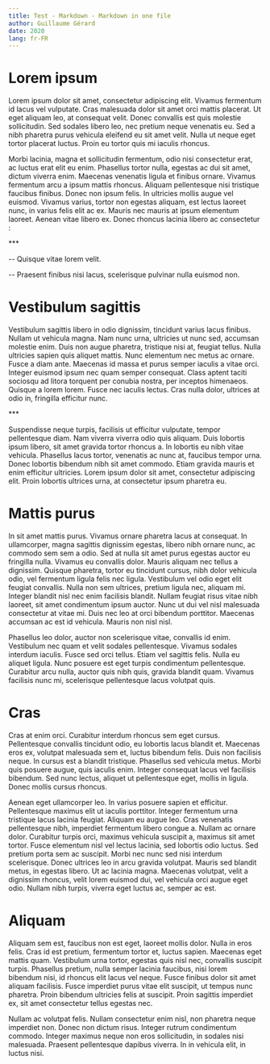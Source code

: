 ```yaml
---
title: Test - Markdown - Markdown in one file
author: Guillaume Gérard
date: 2020
lang: fr-FR
---
```


# Lorem ipsum

Lorem ipsum dolor sit amet, consectetur adipiscing elit. Vivamus
fermentum id lacus vel vulputate. Cras malesuada dolor sit amet orci
mattis placerat. Ut eget aliquam leo, at consequat velit. Donec
convallis est quis molestie sollicitudin. Sed sodales libero leo, nec
pretium neque venenatis eu. Sed a nibh pharetra purus vehicula eleifend
eu sit amet velit. Nulla ut neque eget tortor placerat luctus. Proin eu
tortor quis mi iaculis rhoncus.

Morbi lacinia, magna et sollicitudin fermentum, odio nisi consectetur
erat, ac luctus erat elit eu enim. Phasellus tortor nulla, egestas ac
dui sit amet, dictum viverra enim. Maecenas venenatis ligula et finibus
ornare. Vivamus fermentum arcu a ipsum mattis rhoncus. Aliquam
pellentesque nisi tristique faucibus finibus. Donec non ipsum felis. In
ultricies mollis augue vel euismod. Vivamus varius, tortor non egestas
aliquam, est lectus laoreet nunc, in varius felis elit ac ex. Mauris nec
mauris at ipsum elementum laoreet. Aenean vitae libero ex. Donec rhoncus
lacinia libero ac consectetur :

\*\*\*

-- Quisque vitae lorem velit.

-- Praesent finibus nisi lacus, scelerisque pulvinar nulla euismod non.

# Vestibulum sagittis

Vestibulum sagittis libero in odio dignissim, tincidunt varius lacus
finibus. Nullam ut vehicula magna. Nam nunc urna, ultricies ut nunc sed,
accumsan molestie enim. Duis non augue pharetra, tristique nisi at,
feugiat tellus. Nulla ultricies sapien quis aliquet mattis. Nunc
elementum nec metus ac ornare. Fusce a diam ante. Maecenas id massa et
purus semper iaculis a vitae orci. Integer euismod ipsum nec quam semper
consequat. Class aptent taciti sociosqu ad litora torquent per conubia
nostra, per inceptos himenaeos. Quisque a lorem lorem. Fusce nec iaculis
lectus. Cras nulla dolor, ultrices at odio in, fringilla efficitur nunc.

\*\*\*

Suspendisse neque turpis, facilisis ut efficitur vulputate, tempor
pellentesque diam. Nam viverra viverra odio quis aliquam. Duis lobortis
ipsum libero, sit amet gravida tortor rhoncus a. In lobortis eu nibh
vitae vehicula. Phasellus lacus tortor, venenatis ac nunc at, faucibus
tempor urna. Donec lobortis bibendum nibh sit amet commodo. Etiam
gravida mauris et enim efficitur ultricies. Lorem ipsum dolor sit amet,
consectetur adipiscing elit. Proin lobortis ultrices urna, at
consectetur ipsum pharetra eu.

# Mattis purus

In sit amet mattis purus. Vivamus ornare pharetra lacus at consequat. In
ullamcorper, magna sagittis dignissim egestas, libero nibh ornare nunc,
ac commodo sem sem a odio. Sed at nulla sit amet purus egestas auctor eu
fringilla nulla. Vivamus eu convallis dolor. Mauris aliquam nec tellus a
dignissim. Quisque pharetra, tortor eu tincidunt cursus, nibh dolor
vehicula odio, vel fermentum ligula felis nec ligula. Vestibulum vel
odio eget elit feugiat convallis. Nulla non sem ultrices, pretium ligula
nec, aliquam mi. Integer blandit nisl nec enim facilisis blandit. Nullam
feugiat risus vitae nibh laoreet, sit amet condimentum ipsum auctor.
Nunc ut dui vel nisl malesuada consectetur at vitae mi. Duis nec leo at
orci bibendum porttitor. Maecenas accumsan ac est id vehicula. Mauris
non nisl nisl.

Phasellus leo dolor, auctor non scelerisque vitae, convallis id enim.
Vestibulum nec quam et velit sodales pellentesque. Vivamus sodales
interdum iaculis. Fusce sed orci tellus. Etiam vel sagittis felis. Nulla
eu aliquet ligula. Nunc posuere est eget turpis condimentum
pellentesque. Curabitur arcu nulla, auctor quis nibh quis, gravida
blandit quam. Vivamus facilisis nunc mi, scelerisque pellentesque lacus
volutpat quis.

# Cras

Cras at enim orci. Curabitur interdum rhoncus sem eget cursus.
Pellentesque convallis tincidunt odio, eu lobortis lacus blandit et.
Maecenas eros ex, volutpat malesuada sem et, luctus bibendum felis. Duis
non facilisis neque. In cursus est a blandit tristique. Phasellus sed
vehicula metus. Morbi quis posuere augue, quis iaculis enim. Integer
consequat lacus vel facilisis bibendum. Sed nunc lectus, aliquet ut
pellentesque eget, mollis in ligula. Donec mollis cursus rhoncus.

Aenean eget ullamcorper leo. In varius posuere sapien et efficitur.
Pellentesque maximus elit ut iaculis porttitor. Integer fermentum urna
tristique lacus lacinia feugiat. Aliquam eu augue leo. Cras venenatis
pellentesque nibh, imperdiet fermentum libero congue a. Nullam ac ornare
dolor. Curabitur turpis orci, maximus vehicula suscipit a, maximus sit
amet tortor. Fusce elementum nisl vel lectus lacinia, sed lobortis odio
luctus. Sed pretium porta sem ac suscipit. Morbi nec nunc sed nisi
interdum scelerisque. Donec ultrices leo in arcu gravida volutpat.
Mauris sed blandit metus, in egestas libero. Ut ac lacinia magna.
Maecenas volutpat, velit a dignissim rhoncus, velit lorem euismod dui,
vel vehicula orci augue eget odio. Nullam nibh turpis, viverra eget
luctus ac, semper ac est.

# Aliquam

Aliquam sem est, faucibus non est eget, laoreet mollis dolor. Nulla in
eros felis. Cras id est pretium, fermentum tortor et, luctus sapien.
Maecenas eget mattis quam. Vestibulum urna tortor, egestas quis nisl
nec, convallis suscipit turpis. Phasellus pretium, nulla semper lacinia
faucibus, nisi lorem bibendum nisi, id rhoncus elit lacus vel neque.
Fusce finibus dolor sit amet aliquam facilisis. Fusce imperdiet purus
vitae elit suscipit, ut tempus nunc pharetra. Proin bibendum ultricies
felis at suscipit. Proin sagittis imperdiet ex, sit amet consectetur
tellus egestas nec.

Nullam ac volutpat felis. Nullam consectetur enim nisl, non pharetra
neque imperdiet non. Donec non dictum risus. Integer rutrum condimentum
commodo. Integer maximus neque non eros sollicitudin, in sodales nisi
malesuada. Praesent pellentesque dapibus viverra. In in vehicula elit,
in luctus nisi.
